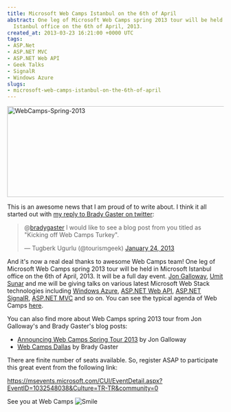 ```yaml
---
title: Microsoft Web Camps Istanbul on the 6th of April
abstract: One leg of Microsoft Web Camps spring 2013 tour will be held in Microsoft
  Istanbul office on the 6th of April, 2013.
created_at: 2013-03-23 16:21:00 +0000 UTC
tags:
- ASP.Net
- ASP.NET MVC
- ASP.NET Web API
- Geek Talks
- SignalR
- Windows Azure
slugs:
- microsoft-web-camps-istanbul-on-the-6th-of-april
---
```


<p><a href="http://aka.ms/gotowebcamp"><img height="211" width="644" src="http://www.tugberkugurlu.com/Content/images/Uploadedbyauthors/wlw/Web-Camps_118E2/WebCamps-Spring-2013.png" alt="WebCamps-Spring-2013" border="0" style="background-image: none; padding-top: 0px; padding-left: 0px; display: inline; padding-right: 0px; border: 0px;" title="WebCamps-Spring-2013" /></a></p>
<p>This is an awesome news that I am proud of to write about. I think it all started out with <a href="https://twitter.com/tourismgeek/status/294364180318928896">my reply to Brady Gaster on twitter</a>:</p>
<blockquote class="twitter-tweet">
<p>@<a href="https://twitter.com/bradygaster">bradygaster</a> I would like to see a blog post from you titled as "Kicking off Web Camps Turkey".</p>
&mdash; Tugberk Ugurlu (@tourismgeek) <a href="https://twitter.com/tourismgeek/status/294364180318928896">January 24, 2013</a></blockquote>
<script src="//platform.twitter.com/widgets.js"></script>
<p>And it's now a real deal thanks to awesome Web Camps team! One leg of Microsoft Web Camps spring 2013 tour will be held in Microsoft Istanbul office on the 6th of April, 2013. It will be a full day event. <a href="http://weblogs.asp.net/jgalloway/">Jon Galloway</a>, <a href="http://blogs.msdn.com/b/umits/">Umit Sunar</a> and me will be giving talks on various latest Microsoft Web Stack technologies including&nbsp;<a href="http://www.windowsazure.com">Windows Azure</a>, <a href="http://www.asp.net/web-api">ASP.NET Web API</a>, <a href="http://signalr.net">ASP.NET SignalR</a>, <a href="http://www.asp.net/mvc">ASP.NET MVC</a> and so on. You can see the typical agenda of Web Camps <a href="http://www.devcamps.ms/web/agenda">here</a>.</p>
<p>You can also find more about Web Camps spring 2013 tour from Jon Galloway's and Brady Gaster's blog posts:</p>
<ul>
<li><a href="http://weblogs.asp.net/jgalloway/archive/2013/03/15/announcing-web-camps-spring-tour-2013.aspx">Announcing Web Camps Spring Tour 2013</a> by Jon Galloway</li>
<li><a href="http://www.bradygaster.com/web-camps-dallas">Web Camps Dallas</a> by Brady Gaster</li>
</ul>
<p>There are finite number of seats available. So, register ASAP to participate this great event from the following link:</p>
<p><a href="https://msevents.microsoft.com/CUI/EventDetail.aspx?EventID=1032548038&amp;Culture=TR-TR&amp;community=0" title="https://msevents.microsoft.com/CUI/EventDetail.aspx?EventID=1032548038&amp;Culture=TR-TR&amp;community=0">https://msevents.microsoft.com/CUI/EventDetail.aspx?EventID=1032548038&amp;Culture=TR-TR&amp;community=0</a></p>
<p>See you at Web Camps <img src="http://www.tugberkugurlu.com/Content/images/Uploadedbyauthors/wlw/Web-Camps_118E2/wlEmoticon-smile.png" alt="Smile" style="border-style: none;" class="wlEmoticon wlEmoticon-smile" /></p>